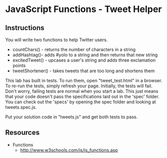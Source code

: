 # JavaScript Functions - Tweet Helper

## Instructions
You will write two functions to help Twitter users.
* countChars() - returns the number of characters in a string
* addHashtag()- adds #yolo to a string and then returns that new string
* excitedTweet() - upcases a user's string and adds three exclamation points
* tweetShortener() - takes tweets that are too long and shortens them

This lab has built in tests. To run them, open "tweet_test.html" in a browser. To re-run the tests, simply refresh your page. Initially, the tests will fail. Don't worry, failing tests are normal when you start a lab. This just means that your code doesn't pass the specifications laid out in the 'spec' folder. You can check out the 'specs' by opening the spec folder and looking at tweets.spec.js.

Put your solution code in "tweets.js" and get both tests to pass.


## Resources
* Functions
  - http://www.w3schools.com/js/js_functions.asp
